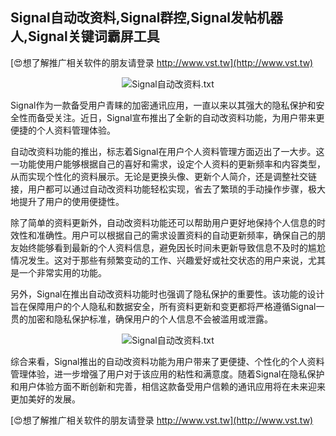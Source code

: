 ## **Signal自动改资料,Signal群控,Signal发帖机器人,Signal关键词霸屏工具**

[😍想了解推广相关软件的朋友请登录 http://www.vst.tw](http://www.vst.tw)

 <center><img src="https://vst.tw/MP4/tuiguang/png/6.png" alt="Signal自动改资料.txt"></center>

Signal作为一款备受用户青睐的加密通讯应用，一直以来以其强大的隐私保护和安全性而备受关注。近日，Signal宣布推出了全新的自动改资料功能，为用户带来更便捷的个人资料管理体验。

自动改资料功能的推出，标志着Signal在用户个人资料管理方面迈出了一大步。这一功能使用户能够根据自己的喜好和需求，设定个人资料的更新频率和内容类型，从而实现个性化的资料展示。无论是更换头像、更新个人简介，还是调整社交链接，用户都可以通过自动改资料功能轻松实现，省去了繁琐的手动操作步骤，极大地提升了用户的使用便捷性。

除了简单的资料更新外，自动改资料功能还可以帮助用户更好地保持个人信息的时效性和准确性。用户可以根据自己的需求设置资料的自动更新频率，确保自己的朋友始终能够看到最新的个人资料信息，避免因长时间未更新导致信息不及时的尴尬情况发生。这对于那些有频繁变动的工作、兴趣爱好或社交状态的用户来说，尤其是一个非常实用的功能。

另外，Signal在推出自动改资料功能时也强调了隐私保护的重要性。该功能的设计旨在保障用户的个人隐私和数据安全，所有资料更新和变更都将严格遵循Signal一贯的加密和隐私保护标准，确保用户的个人信息不会被滥用或泄露。

 <center><img src="https://vst.tw/MP4/tuiguang/png/2.png" alt="Signal自动改资料.txt"></center>

综合来看，Signal推出的自动改资料功能为用户带来了更便捷、个性化的个人资料管理体验，进一步增强了用户对于该应用的粘性和满意度。随着Signal在隐私保护和用户体验方面不断创新和完善，相信这款备受用户信赖的通讯应用将在未来迎来更加美好的发展。

[😍想了解推广相关软件的朋友请登录 http://www.vst.tw](http://www.vst.tw)



